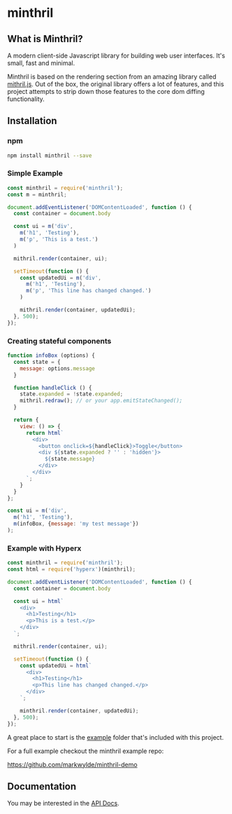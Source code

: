 minthril
========

## What is Minthril?

A modern client-side Javascript library for building web user interfaces. It's small, fast and minimal.

Minthril is based on the rendering section from an amazing library called [mithril.js](https://github.com/MithrilJS/mithril.js). Out of the box, the original library offers a lot of features, and this project attempts to strip down those features to the core dom diffing functionality.

## Installation
### npm

```bash
npm install minthril --save
```

### Simple Example
```javascript
const minthril = require('minthril');
const m = minthril;

document.addEventListener('DOMContentLoaded', function () {
  const container = document.body

  const ui = m('div',
    m('h1', 'Testing'),
    m('p', 'This is a test.')
  )

  mithril.render(container, ui);

  setTimeout(function () {
    const updatedUi = m('div',
      m('h1', 'Testing'),
      m('p', 'This line has changed changed.')
    )

    mithril.render(container, updatedUi);
  }, 500);
});
```

### Creating stateful components
```javascript
function infoBox (options) {
  const state = {
    message: options.message
  }

  function handleClick () {
    state.expanded = !state.expanded;
    mithril.redraw(); // or your app.emitStateChanged();
  }

  return {
    view: () => {
      return html`
        <div>
          <button onclick=${handleClick}>Toggle</button>
          <div ${state.expanded ? '' : 'hidden'}>
            ${state.message}
          </div>
        </div>
      `;
    }
  }
};

const ui = m('div',
  m('h1', 'Testing'),
  m(infoBox, {message: 'my test message'})
);
```

### Example with Hyperx
```javascript
const minthril = require('minthril');
const html = require('hyperx')(minthril);

document.addEventListener('DOMContentLoaded', function () {
  const container = document.body

  const ui = html`
    <div>
      <h1>Testing</h1>
      <p>This is a test.</p>
    </div>
  `;

  mithril.render(container, ui);

  setTimeout(function () {
    const updatedUi = html`
      <div>
        <h1>Testing</h1>
        <p>This line has changed changed.</p>
      </div>
    `;

    minthril.render(container, updatedUi);
  }, 500);
});
```

A great place to start is the [example](./example) folder that's included with this project.

For a full example checkout the minthril example repo:

https://github.com/markwylde/minthril-demo

## Documentation

You may be interested in the [API Docs](./docs/render.md).
